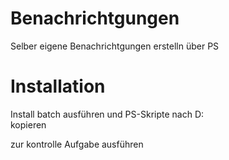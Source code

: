 # Benachrichtgungen
 Selber eigene Benachrichtgungen erstelln über PS

# Installation
  
Install batch ausführen
und PS-Skripte nach D:\
kopieren 

zur kontrolle 
Aufgabe ausführen
